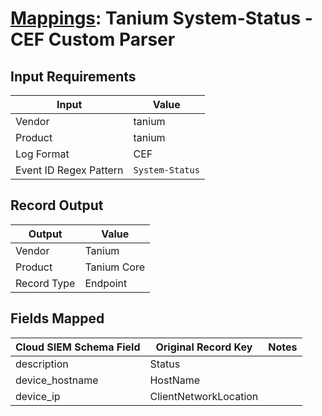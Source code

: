 # [Mappings](README.md): Tanium System-Status - CEF Custom Parser

## Input Requirements

|Input|Value|
|-----|-----|
|Vendor|tanium|
|Product|tanium|
|Log Format|CEF|
|Event ID Regex Pattern|`System-Status`|

## Record Output

|Output|Value|
|------|-----|
|Vendor|Tanium|
|Product|Tanium Core|
|Record Type|Endpoint|

## Fields Mapped

|Cloud SIEM Schema Field|Original Record Key|Notes|
|-----------------------|-------------------|-----|
|description|Status||
|device_hostname|HostName||
|device_ip|ClientNetworkLocation||

